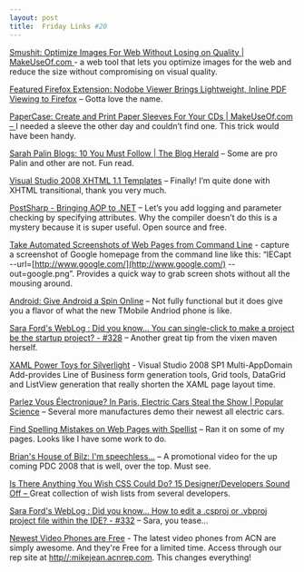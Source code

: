 ```yaml
---
layout: post
title:  Friday Links #20
---
```

[Smushit: Optimize Images For Web Without Losing on Quality | MakeUseOf.com ](http://www.makeuseof.com/dir/smushit-optimize-image-size-loosing-visual-quality/)- a web tool that lets you optimize images for the web and reduce the size without compromising on visual quality.

[Featured Firefox Extension: Nodobe Viewer Brings Lightweight, Inline PDF Viewing to Firefox](http://lifehacker.com/5061148/nodobe-viewer-brings-lightweight-inline-pdf-viewing-to-firefox) – Gotta love the name.

[PaperCase: Create and Print Paper Sleeves For Your CDs | MakeUseOf.com – ](http://www.makeuseof.com/dir/papercase-create-print-paper-sleeves-cds/)I needed a sleeve the other day and couldn’t find one. This trick would have been handy.

[Sarah Palin Blogs: 10 You Must Follow | The Blog Herald](http://www.blogherald.com/2008/10/04/sarah-palin-blog-news/) – Some are pro Palin and other are not. Fun read.

[Visual Studio 2008 XHTML 1.1 Templates](http://www.codeplex.com/VSXHTML11Templates) – Finally! I’m quite done with XHTML transitional, thank you very much.

[PostSharp - Bringing AOP to .NET](http://www.postsharp.org/) – Let’s you add logging and parameter checking by specifying attributes. Why the compiler doesn’t do this is a mystery because it is super useful. Open source and free.

[Take Automated Screenshots of Web Pages from Command Line](http://www.labnol.org/software/automated-screenshots-of-websites-from-command-line/4786/) - capture a screenshot of Google homepage from the command line like this: “IECapt --url=[http://www.google.com/](http://www.google.com/) --out=google.png”. Provides a quick way to grab screen shots without all the mousing around.

[Android: Give Android a Spin Online](http://lifehacker.com/5059266/give-android-a-spin-online) – Not fully functional but it does give you a flavor of what the new TMobile Andriod phone is like.

[Sara Ford's WebLog : Did you know… You can single-click to make a project be the startup project? - #328](http://blogs.msdn.com/saraford/archive/2008/10/06/did-you-know-you-can-single-click-to-make-a-project-be-the-startup-project-328.aspx) – Another great tip from the vixen maven herself.

[XAML Power Toys for Silverlight](http://timheuer.com/blog/archive/2008/10/06/xaml-power-toys-for-silverlight-and-wpf.aspx) - Visual Studio 2008 SP1 Multi-AppDomain Add-provides Line of Business form generation tools, Grid tools, DataGrid and ListView generation that really shorten the XAML page layout time.

[Parlez Vous Électronique? In Paris, Electric Cars Steal the Show | Popular Science](http://www.popsci.com/cars/article/2008-10/parlez-vous-%C3%A9lectronique-paris-electric-cars-steal-show) – Several more manufactures demo their newest all electric cars.

[Find Spelling Mistakes on Web Pages with Spellist](http://www.labnol.org/internet/tools/spell-check-your-site-with-spellist/4795/) – Ran it on some of my pages. Looks like I have some work to do.

[Brian's House of Bilz: I'm speechless...](http://brian.genisio.org/2008/10/im-speechless.html) – A promotional video for the up coming PDC 2008 that is well, over the top. Must see.

[Is There Anything You Wish CSS Could Do? 15 Designer/Developers Sound Off – ](http://css-tricks.com/is-there-anything-you-wish-css-could-do-15-designerdevelopers-sound-off/)Great collection of wish lists from several developers.

[Sara Ford's WebLog : Did you know… How to edit a .csproj or .vbproj project file within the IDE? - #332](http://blogs.msdn.com/saraford/archive/2008/10/10/did-you-know-how-to-edit-a-csproj-or-vbproj-project-file-within-the-ide-332.aspx) – Sara, you tease…

[Newest Video Phones are Free](http://myacn.com) - The latest video phones from ACN are simply awesome. And they're Free for a limited time. Access through our rep site at [http//:mikejean.acnrep.com](http://mikejean.acnrep.com). This changes everything!
